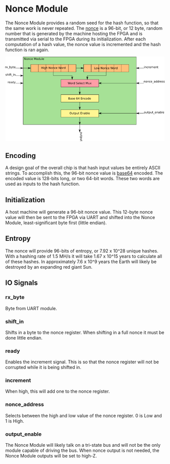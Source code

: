 # Nonce Module

The Nonce Module provides a random seed for the hash function, so that the same work is never repeated. The [nonce](https://en.wikipedia.org/wiki/Cryptographic_nonce) is a 96-bit, or 12 byte, random number that is generated by the machine hosting the FPGA and is transmitted via serial to the FPGA during its initialization. After each computation of a hash value, the nonce value is incremented and the hash function is ran again.

![Nonce Module](../gfx/nonce_module.png)

## Encoding
A design goal of the overall chip is that hash input values be entirely ASCII strings. To accomplish this, the 96-bit nonce value is [base64](https://en.wikipedia.org/wiki/Base64) encoded. The encoded value is 128-bits long, or two 64-bit words. These two words are used as inputs to the hash function.

## Initialization
A host machine will generate a 96-bit nonce value. This 12-byte nonce value will then be sent to the FPGA via UART and shifted into the Nonce Module, least-significant byte first (little endian).

## Entropy
The nonce will provide 96-bits of entropy, or 7.92 x 10^28 unique hashes. With a hashing rate of 1.5 MH/s it will take 1.67 x 10^15 years to calculate all of these hashes. In approximately 7.6 x 10^9 years the Earth will likely be destroyed by an expanding red giant Sun.

## IO Signals

### rx_byte
Byte from UART module.

### shift_in
Shifts in a byte to the nonce register. When shifting in a full nonce it must be done little endian.

### ready
Enables the increment signal. This is so that the nonce register will not be corrupted while it is being shifted in.

### increment
When high, this will add one to the nonce register.

### nonce_address
Selects between the high and low value of the nonce register. 0 is Low and 1 is High.

### output_enable
The Nonce Module will likely talk on a tri-state bus and will not be the only module capable of driving the bus. When nonce output is not needed, the Nonce Module outputs will be set to high-Z.
